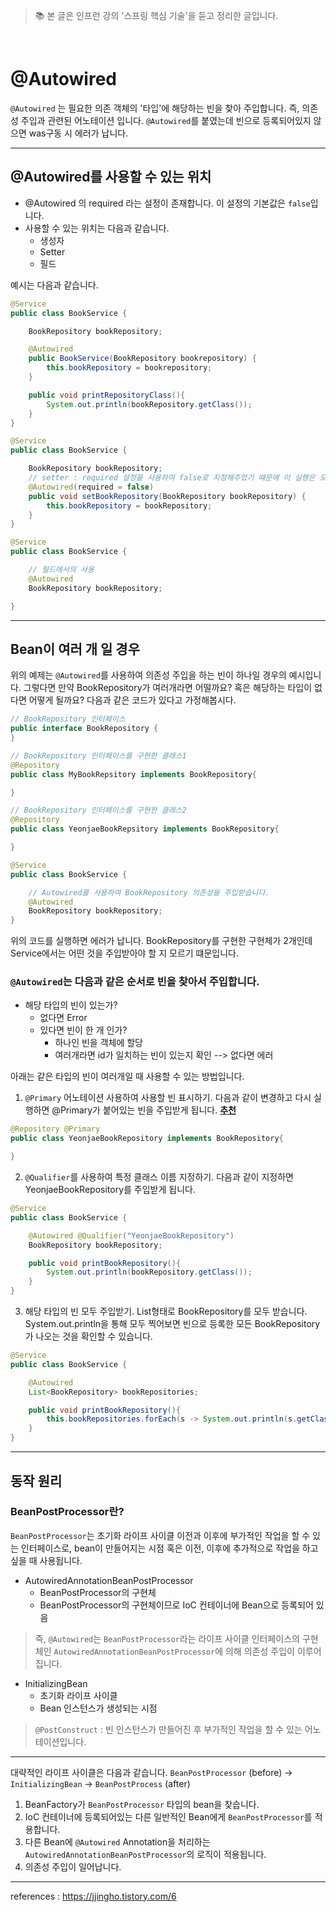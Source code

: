 > 📚 본 글은 인프런 강의 '스프링 핵심 기술'을 듣고 정리한 글입니다. 

<br>

# **@Autowired**

`@Autowired` 는 필요한 의존 객체의 '타입'에 해당하는 빈을 찾아 주입합니다. 
즉, 의존성 주입과 관련된 어노테이션 입니다. `@Autowired`를 붙였는데 빈으로 등록되어있지 않으면 was구동 시 에러가 납니다. 

---
## **@Autowired를 사용할 수 있는 위치**

* @Autowired 의 required 라는 설정이 존재합니다. 이 설정의 기본값은 `false`입니다. 
* 사용할 수 있는 위치는 다음과 같습니다. 
  * 생성자
  * Setter
  * 필드

예시는 다음과 같습니다. 
```java
@Service
public class BookService {

    BookRepository bookRepository;

    @Autowired
    public BookService(BookRepository bookrepository) {
        this.bookRepository = bookrepository;
    }

    public void printRepositoryClass(){
        System.out.println(bookRepository.getClass());
    }
}

```
```java
@Service
public class BookService {

    BookRepository bookRepository;
    // setter : required 설정을 사용하여 false로 지정해주었기 떄문에 이 실행은 오류가 나지 않습니다. 
    @Autowired(required = false)
    public void setBookRepository(BookRepository bookRepository) {
        this.bookRepository = bookRepository;
    }
}
```
```java
@Service
public class BookService {

    // 필드에서의 사용
    @Autowired  
    BookRepository bookRepository;

}

```
---
## **Bean이 여러 개 일 경우**
위의 예제는 `@Autowired`를 사용하여 의존성 주입을 하는 빈이 하나일 경우의 예시입니다. 그렇다면 만약 BookRepository가 여러개라면 어떨까요? 혹은 해당하는 타입이 없다면 어떻게 될까요? 다음과 같은 코드가 있다고 가정해봅시다. 

```java
// BookRepository 인터페이스 
public interface BookRepository {
}

// BookRepository 인터페이스를 구현한 클래스1
@Repository
public class MyBookRepsitory implements BookRepository{

}

// BookRepository 인터페이스를 구현한 클래스2
@Repository
public class YeonjaeBookRepsitory implements BookRepository{

}
```
```java
@Service
public class BookService {

    // Autowired를 사용하여 BookRepository 의존성을 주입받습니다. 
    @Autowired
    BookRepository bookRepository;
}
```
위의 코드를 실행하면 에러가 납니다. BookRepository를 구현한 구현체가 2개인데 Service에서는 어떤 것을 주입받아야 할 지 모르기 떄문입니다. 

### **`@Autowired`는 다음과 같은 순서로 빈을 찾아서 주입합니다.**
*  해당 타입의 빈이 있는가?
    * 없다면 Error
    * 있다면 빈이 한 개 인가?
        * 하나인 빈을 객체에 할당
        * 여러개라면 id가 일치하는 빈이 있는지 확인 --> 없다면 에러 
             

아래는 같은 타입의 빈이 여러개일 때 사용할 수 있는 방법입니다. 

1. `@Primary` 어노테이션 사용하여 사용할 빈 표시하기. 다음과 같이 변경하고 다시 실행하면 @Primary가 붙어있는 빈을 주입받게 됩니다. **<u>추천</u>**
```java
@Repository @Primary
public class YeonjaeBookRepository implements BookRepository{

}
```
2. `@Qualifier`를 사용하여 특정 클래스 이름 지정하기. 다음과 같이 지정하면 YeonjaeBookRepository를 주입받게 됩니다. 
```java
@Service
public class BookService {

    @Autowired @Qualifier("YeonjaeBookRepository")
    BookRepository bookRepository;

    public void printBookRepository(){
        System.out.println(bookRepository.getClass());
    }
}
```
3. 해당 타입의 빈 모두 주입받기. List형태로 BookRepository를 모두 받습니다. System.out.println을 통해 모두 찍어보면 빈으로 등록한 모든 BookRepository가 나오는 것을 확인할 수 있습니다. 
```java
@Service
public class BookService {

    @Autowired
    List<BookRepository> bookRepositories;

    public void printBookRepository(){
        this.bookRepositories.forEach(s -> System.out.println(s.getClass()));
    }
}
```
---

## **동작 원리**

### **BeanPostProcessor란?**
`BeanPostProcessor`는 초기화 라이프 사이클 이전과 이후에 부가적인 작업을 할 수 있는 인터페이스로, bean이 만들어지는 시점 혹은 이전, 이후에 추가적으로 작업을 하고 싶을 때 사용됩니다. 

  * AutowiredAnnotationBeanPostProcessor
    * BeanPostProcessor의 구현체
    * BeanPostProcessor의 구현체이므로 IoC 컨테이너에 Bean으로 등록되어 있음

> 즉, `@Autowired`는 `BeanPostProcessor`라는 라이프 사이클 인터페이스의 구현체인 `AutowiredAnnotationBeanPostProcessor`에 의해 의존성 주입이 이루어집니다. 
* InitializingBean
    * 초기화 라이프 사이클
    * Bean 인스턴스가 생성되는 시점

> `@PostConstruct` : 빈 인스턴스가 만들어진 후 부가적인 작업을 할 수 있는 어노테이션입니다. 

---

대략적인 라이프 사이클은 다음과 같습니다. 
`BeanPostProcessor` (before) → `InitializingBean` → `BeanPostProcess` (after)

1. BeanFactory가 `BeanPostProcessor` 타입의 bean을 찾습니다. 
2. IoC 컨테이너에 등록되어있는 다른 일반적인 Bean에게 `BeanPostProcessor`를 적용합니다. 
3. 다른 Bean에 `@Autowired` Annotation을 처리하는 `AutowiredAnnotationBeanPostProcessor`의 로직이 적용됩니다. 
4. 의존성 주입이 일어납니다. 



---

references : https://jjingho.tistory.com/6